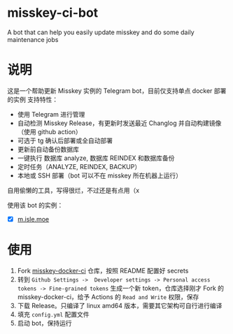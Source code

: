# misskey-ci-bot
A bot that can help you easily update misskey and do some daily maintenance jobs

# 说明

这是一个帮助更新 Misskey 实例的 Telegram bot，目前仅支持单点 docker 部署的实例
支持特性：
- 使用 Telegram 进行管理
- 自动检测 Misskey Release，有更新时发送最近 Changlog 并自动构建镜像（使用 github action）
- 可选于 tg 确认后部署或全自动部署
- 更新前自动备份数据库
- 一键执行 数据库 analyze, 数据库 REINDEX 和数据库备份
- 定时任务（ANALYZE, REINDEX, BACKUP）
- 本地或 SSH 部署（bot 可以不在 misskey 所在机器上运行）

自用偷懒的工具，写得很烂，不过还是有点用（x

使用该 bot 的实例：
- [x] [m.isle.moe](https://m.isle.moe)

# 使用

1. Fork [misskey-docker-ci](https://github.com/creamlike1024/misskey-docker-ci) 仓库，按照 README 配置好 secrets
2. 转到 `Github Settings ->  Developer settings -> Personal access tokens -> Fine-grained tokens` 生成一个新 token，仓库选择刚才 Fork 的 misskey-docker-ci，给予 Actions 的 `Read and Write` 权限，保存
3. 下载 Release。只编译了 linux amd64 版本，需要其它架构可自行进行编译
4. 填充 `config.yml` 配置文件
5. 启动 bot，保持运行